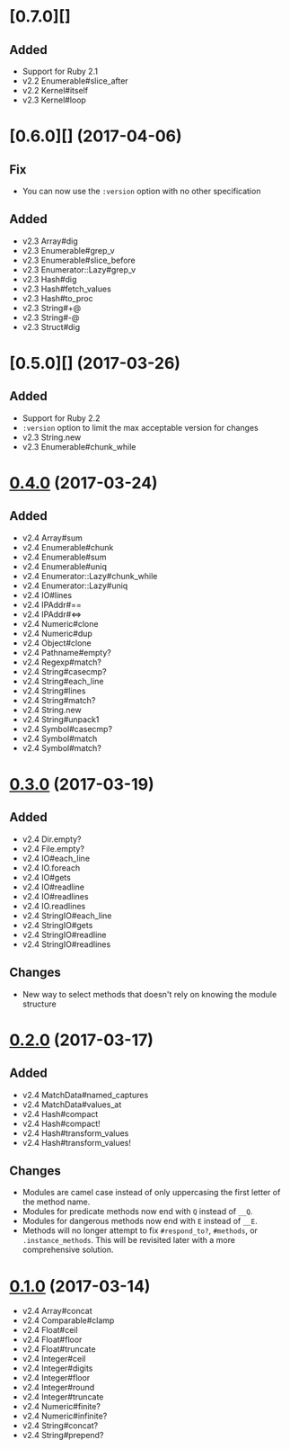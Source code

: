 # [0.7.0][]

## Added

 - Support for Ruby 2.1
 - v2.2 Enumerable#slice_after
 - v2.2 Kernel#itself
 - v2.3 Kernel#loop

# [0.6.0][] (2017-04-06)

## Fix

 - You can now use the `:version` option with no other specification

## Added

 - v2.3 Array#dig
 - v2.3 Enumerable#grep_v
 - v2.3 Enumerable#slice_before
 - v2.3 Enumerator::Lazy#grep_v
 - v2.3 Hash#dig
 - v2.3 Hash#fetch_values
 - v2.3 Hash#to_proc
 - v2.3 String#+@
 - v2.3 String#-@
 - v2.3 Struct#dig

# [0.5.0][] (2017-03-26)

## Added

 - Support for Ruby 2.2
 - `:version` option to limit the max acceptable version for changes
 - v2.3 String.new
 - v2.3 Enumerable#chunk_while

# [0.4.0][] (2017-03-24)

## Added

 - v2.4 Array#sum
 - v2.4 Enumerable#chunk
 - v2.4 Enumerable#sum
 - v2.4 Enumerable#uniq
 - v2.4 Enumerator::Lazy#chunk_while
 - v2.4 Enumerator::Lazy#uniq
 - v2.4 IO#lines
 - v2.4 IPAddr#==
 - v2.4 IPAddr#<=>
 - v2.4 Numeric#clone
 - v2.4 Numeric#dup
 - v2.4 Object#clone
 - v2.4 Pathname#empty?
 - v2.4 Regexp#match?
 - v2.4 String#casecmp?
 - v2.4 String#each_line
 - v2.4 String#lines
 - v2.4 String#match?
 - v2.4 String.new
 - v2.4 String#unpack1
 - v2.4 Symbol#casecmp?
 - v2.4 Symbol#match
 - v2.4 Symbol#match?

# [0.3.0][] (2017-03-19)

## Added

 - v2.4 Dir.empty?
 - v2.4 File.empty?
 - v2.4 IO#each_line
 - v2.4 IO.foreach
 - v2.4 IO#gets
 - v2.4 IO#readline
 - v2.4 IO#readlines
 - v2.4 IO.readlines
 - v2.4 StringIO#each_line
 - v2.4 StringIO#gets
 - v2.4 StringIO#readline
 - v2.4 StringIO#readlines

## Changes

 - New way to select methods that doesn't rely on knowing the module structure

# [0.2.0][] (2017-03-17)

## Added

 - v2.4 MatchData#named_captures
 - v2.4 MatchData#values_at
 - v2.4 Hash#compact
 - v2.4 Hash#compact!
 - v2.4 Hash#transform_values
 - v2.4 Hash#transform_values!

## Changes

 - Modules are camel case instead of only uppercasing the first letter of the method name.
 - Modules for predicate methods now end with `Q` instead of `__Q`.
 - Modules for dangerous methods now end with `E` instead of `__E`.
 - Methods will no longer attempt to fix `#respond_to?`, `#methods`, or `.instance_methods`. This will be revisited later with a more comprehensive solution.

# [0.1.0][] (2017-03-14)

 - v2.4 Array#concat
 - v2.4 Comparable#clamp
 - v2.4 Float#ceil
 - v2.4 Float#floor
 - v2.4 Float#truncate
 - v2.4 Integer#ceil
 - v2.4 Integer#digits
 - v2.4 Integer#floor
 - v2.4 Integer#round
 - v2.4 Integer#truncate
 - v2.4 Numeric#finite?
 - v2.4 Numeric#infinite?
 - v2.4 String#concat?
 - v2.4 String#prepend?

[0.4.0]: https://github.com/AaronLasseigne/polyfill/compare/v0.3.0...v0.4.0
[0.3.0]: https://github.com/AaronLasseigne/polyfill/compare/v0.2.0...v0.3.0
[0.2.0]: https://github.com/AaronLasseigne/polyfill/compare/v0.1.0...v0.2.0
[0.1.0]: https://github.com/AaronLasseigne/polyfill/compare/v0.0.0...v0.1.0
